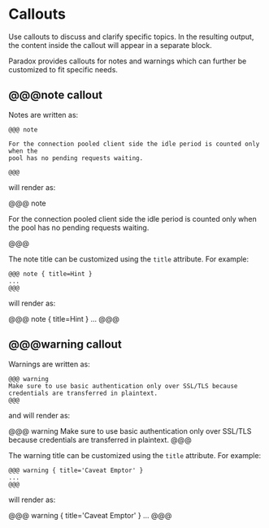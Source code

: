 Callouts
========

Use callouts to discuss and clarify specific topics. In the resulting output,
the content inside the callout will appear in a separate block.

Paradox provides callouts for notes and warnings which can further be
customized to fit specific needs.

## @@@note callout

Notes are written as:

```
@@@ note

For the connection pooled client side the idle period is counted only when the
pool has no pending requests waiting.

@@@
```

will render as:

@@@ note

For the connection pooled client side the idle period is counted only when the
pool has no pending requests waiting.

@@@

The note title can be customized using the `title` attribute. For example:

```
@@@ note { title=Hint }
...
@@@
```

will render as:

@@@ note { title=Hint }
...
@@@

## @@@warning callout

Warnings are written as:

```
@@@ warning
Make sure to use basic authentication only over SSL/TLS because credentials are transferred in plaintext.
@@@
```

and will render as:

@@@ warning
Make sure to use basic authentication only over SSL/TLS because credentials are transferred in plaintext.
@@@

The warning title can be customized using the `title` attribute. For example:

```
@@@ warning { title='Caveat Emptor' }
...
@@@
```

will render as:

@@@ warning { title='Caveat Emptor' }
...
@@@
